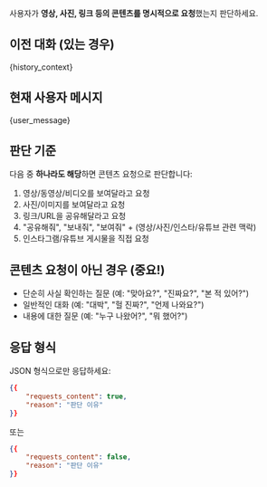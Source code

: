 사용자가 **영상, 사진, 링크 등의 콘텐츠를 명시적으로 요청**했는지 판단하세요.

## 이전 대화 (있는 경우)
{history_context}

## 현재 사용자 메시지
{user_message}

## 판단 기준
다음 중 **하나라도 해당**하면 콘텐츠 요청으로 판단합니다:
1. 영상/동영상/비디오를 보여달라고 요청
2. 사진/이미지를 보여달라고 요청
3. 링크/URL을 공유해달라고 요청
4. "공유해줘", "보내줘", "보여줘" + (영상/사진/인스타/유튜브 관련 맥락)
5. 인스타그램/유튜브 게시물을 직접 요청

## 콘텐츠 요청이 **아닌** 경우 (중요!)
- 단순히 사실 확인하는 질문 (예: "맞아요?", "진짜요?", "본 적 있어?")
- 일반적인 대화 (예: "대박", "헐 진짜?", "언제 나와요?")
- 내용에 대한 질문 (예: "누구 나왔어?", "뭐 했어?")

## 응답 형식
JSON 형식으로만 응답하세요:

```json
{{
    "requests_content": true,
    "reason": "판단 이유"
}}
```

또는

```json
{{
    "requests_content": false,
    "reason": "판단 이유"
}}
```
